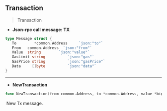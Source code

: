 ## Transaction

> Transaction

* **Json-rpc call message: TX**
```go
type Message struct {
   To        *common.Address     `json:"to"`
   From   common.Address  `json:"from"`
   Value  string        `json:"value"`
   GasLimit string          `json:"gas"`
   GasPrice string          `json:"gasPrice"`
   Data     []byte          `json:"data"`
}
```

---

* **NewTransaction**

```go
func NewTransaction(from common.Address, to *common.Address, value *big.Int, gasLimit *big.Int, gasPrice *big.Int, data []byte) Message
```

​	New Tx message.